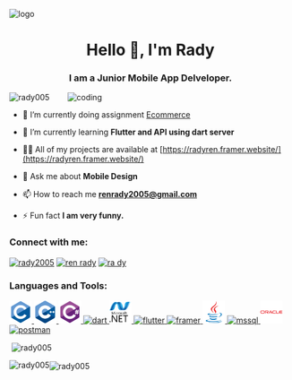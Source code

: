 
![logo](https://backiee.com/static/wallpapers/1000x563/386741.jpg)

<h1 align="center">Hello 👋, I'm Rady</h1>
<h3 align="center">I am  a Junior Mobile App Delveloper.</h3>
<img align="right" alt="coding" width="400" src="https://media0.giphy.com/media/bGgsc5mWoryfgKBx1u/giphy.gif?cid=6c09b9523kb1wa2hhgvdxnx0rztbtiwrnxv98pu5y8qs0fi8&ep=v1_gifs_search&rid=giphy.gif&ct=g">

<p align="left"> <img src="https://komarev.com/ghpvc/?username=rady005&label=Profile%20views&color=0e75b6&style=flat" alt="rady005" /> </p>

- 🔭 I’m currently doing assignment [Ecommerce](https://github.com/Rady005/Ecommerce.git)

- 🌱 I’m currently learning **Flutter and API using dart server**

- 👨‍💻 All of my projects are available at [https://radyren.framer.website/](https://radyren.framer.website/)

- 💬 Ask me about **Mobile Design**

- 📫 How to reach me **renrady2005@gmail.com**

- ⚡ Fun fact **I am very funny.**

<h3 align="left">Connect with me:</h3>
<p align="left">
<a href="https://twitter.com/rady2005" target="blank"><img align="center" src="https://raw.githubusercontent.com/rahuldkjain/github-profile-readme-generator/master/src/images/icons/Social/twitter.svg" alt="rady2005" height="30" width="40" /></a>
<a href="https://linkedin.com/in/ren rady" target="blank"><img align="center" src="https://raw.githubusercontent.com/rahuldkjain/github-profile-readme-generator/master/src/images/icons/Social/linked-in-alt.svg" alt="ren rady" height="30" width="40" /></a>
<a href="https://fb.com/ra dy" target="blank"><img align="center" src="https://raw.githubusercontent.com/rahuldkjain/github-profile-readme-generator/master/src/images/icons/Social/facebook.svg" alt="ra dy" height="30" width="40" /></a>
</p>

<h3 align="left">Languages and Tools:</h3>
<p align="left"> <a href="https://www.cprogramming.com/" target="_blank" rel="noreferrer"> <img src="https://raw.githubusercontent.com/devicons/devicon/master/icons/c/c-original.svg" alt="c" width="40" height="40"/> </a> <a href="https://www.w3schools.com/cpp/" target="_blank" rel="noreferrer"> <img src="https://raw.githubusercontent.com/devicons/devicon/master/icons/cplusplus/cplusplus-original.svg" alt="cplusplus" width="40" height="40"/> </a> <a href="https://www.w3schools.com/cs/" target="_blank" rel="noreferrer"> <img src="https://raw.githubusercontent.com/devicons/devicon/master/icons/csharp/csharp-original.svg" alt="csharp" width="40" height="40"/> </a> <a href="https://dart.dev" target="_blank" rel="noreferrer"> <img src="https://www.vectorlogo.zone/logos/dartlang/dartlang-icon.svg" alt="dart" width="40" height="40"/> </a> <a href="https://dotnet.microsoft.com/" target="_blank" rel="noreferrer"> <img src="https://raw.githubusercontent.com/devicons/devicon/master/icons/dot-net/dot-net-original-wordmark.svg" alt="dotnet" width="40" height="40"/> </a> <a href="https://flutter.dev" target="_blank" rel="noreferrer"> <img src="https://www.vectorlogo.zone/logos/flutterio/flutterio-icon.svg" alt="flutter" width="40" height="40"/> </a> <a href="https://www.framer.com/" target="_blank" rel="noreferrer"> <img src="https://www.vectorlogo.zone/logos/framer/framer-icon.svg" alt="framer" width="40" height="40"/> </a> <a href="https://www.java.com" target="_blank" rel="noreferrer"> <img src="https://raw.githubusercontent.com/devicons/devicon/master/icons/java/java-original.svg" alt="java" width="40" height="40"/> </a> <a href="https://www.microsoft.com/en-us/sql-server" target="_blank" rel="noreferrer"> <img src="https://www.svgrepo.com/show/303229/microsoft-sql-server-logo.svg" alt="mssql" width="40" height="40"/> </a> <a href="https://www.oracle.com/" target="_blank" rel="noreferrer"> <img src="https://raw.githubusercontent.com/devicons/devicon/master/icons/oracle/oracle-original.svg" alt="oracle" width="40" height="40"/> </a> <a href="https://postman.com" target="_blank" rel="noreferrer"> <img src="https://www.vectorlogo.zone/logos/getpostman/getpostman-icon.svg" alt="postman" width="40" height="40"/> </a> </p>


<p>&nbsp;<img align="center" src="https://github-readme-stats.vercel.app/api?username=rady005&show_icons=true&locale=en" alt="rady005" /></p>

<p><img align="left" src="https://github-readme-stats.vercel.app/api/top-langs?username=rady005&show_icons=true&locale=en&layout=compact" alt="rady005" /></p>
<p><img align="center" src="https://github-readme-streak-stats.herokuapp.com/?user=rady005&" alt="rady005" /></p>
